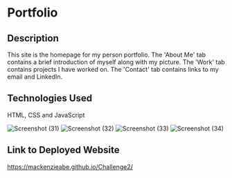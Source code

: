# Portfolio

## Description
This site is the homepage for my person portfolio. 
The 'About Me' tab contains a brief introduction of myself along with my picture. 
The 'Work' tab contains projects I have worked on. 
The 'Contact' tab contains links to my email and LinkedIn. 

## Technologies Used
HTML, CSS and JavaScript

![Screenshot (31)](https://user-images.githubusercontent.com/102620275/174400805-f8345691-0ad7-42b5-a65e-37d58212b6e8.png)
![Screenshot (32)](https://user-images.githubusercontent.com/102620275/174400812-31a65860-275c-40c1-9d0c-a1c9baa9fd73.png)
![Screenshot (33)](https://user-images.githubusercontent.com/102620275/174400815-86bfe2e3-918d-42ad-bf08-5e4161ecd8c4.png)
![Screenshot (34)](https://user-images.githubusercontent.com/102620275/174400821-49220c57-8bf4-4966-b9c8-9a210d067947.png)

## Link to Deployed Website
https://mackenzieabe.github.io/Challenge2/
